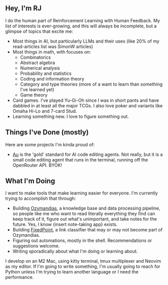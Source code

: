 ## Hey, I'm RJ

I do the human part of Reinforcement Learning with Human Feedback.
My list of interests is ever-growing, and this will always be incomplete, but a glimpse of topics that excite me:

- Most things in AI, but particularly LLMs and their uses (like 20% of my read-articles list was SimonW articles)
- Most things in math, with focuses on:
  - Combinatorics
  - Abstract algebra
  - Numerical analysis
  - Probability and statistics
  - Coding and information theory
  - Category and type theories (more of a want to learn than something I've learned yet)
  - Game theory
- Card games. I've played Yu-Gi-Oh since I was in short pants and have dabbled in at least all the major TCGs. I also love poker and variants like Omaha Hi-Lo and 7-card Stud.
- Learning something new. I love to figure something out.

## Things I've Done (mostly)

Here are some projects I'm kinda proud of:

- [Au](https://www.github.com/rlarson20/Au) is the 'gold' standard for AI code editing agents. Not really, but it is a small code editing agent that runs in the terminal, running off the OpenRouter API. BYOK!

## What I'm Doing

I want to make tools that make learning easier for everyone.
I'm currently trying to accomplish that through:

- Building [Ozymandias](https://www.github.com/rlarson20/Ozymandias), a knowledge base and data processing pipeline, so people like me who want to read literally everything they find can keep track of it, figure out what's unimportant, and take notes for the future. Yes, I know {insert note-taking app} exists.
- Building [FixedPoint](https://github.com/rlarson20/FixedPoint), a link classifier that may or may not become part of Ozymandias.
- Figuring out automations, mostly in the shell. Recommendations or suggestions welcome.
- Writing sporadically about what I'm doing or learning about.

I develop on an M2 Mac, using kitty terminal, tmux multiplexer and Neovim as my editor.
If I'm going to write something, I'm usually going to reach for Python unless I'm trying to learn another language or I need the performance.
<!--
**rlarson20/rlarson20** is a ✨ _special_ ✨ repository because its `README.md` (this file) appears on your GitHub profile.

Here are some ideas to get you started:

- 🔭 I’m currently working on ...
- 🌱 I’m currently learning ...
- 👯 I’m looking to collaborate on ...
- 🤔 I’m looking for help with ...
- 💬 Ask me about ...
- 📫 How to reach me: ...
- 😄 Pronouns: ...
- ⚡ Fun fact: ...
-->
